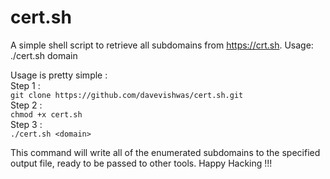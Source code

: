 # cert.sh
A simple shell script to retrieve all subdomains from https://crt.sh.
Usage: ./cert.sh domain

Usage is pretty simple :  
Step 1 :  
``` git clone https://github.com/davevishwas/cert.sh.git ```  
Step 2 :  
```chmod +x cert.sh```  
Step 3 :  
```./cert.sh <domain>```

This command will write all of the enumerated subdomains to the specified output file, ready to be passed to other tools.
Happy Hacking !!!
